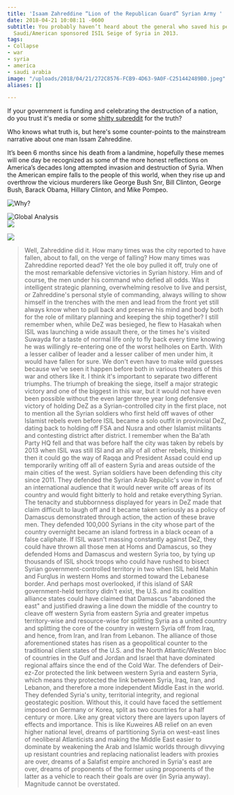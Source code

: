 ```yaml
---
title: 'Isaam Zahreddine “Lion of the Republican Guard” Syrian Army '
date: 2018-04-21 10:08:11 -0600
subtitle: You probably haven’t heard about the general who saved his people from the
  Saudi/American sponsored ISIL Seige of Syria in 2013.
tags:
- Collapse
- war
- syria
- america
- saudi arabia
image: "/uploads/2018/04/21/272C8576-FCB9-4D63-9A0F-C251442489B0.jpeg"
aliases: []

---
```

If your government is funding and celebrating the destruction of a nation, do you trust it's media or some [shitty subreddit](https://reddit.com/r/syriancirclejerkwar) for the truth? 

Who knows what truth is, but here's some counter-points to the mainstream narrative about one man Issam Zahreddine.

It’s been 6 months since his death from a landmine, hopefully these memes will one day be recognized as some of the more honest reflections on America’s decades long attempted invasion and destruction of Syria. When the American empire falls to the people of this world, when they rise up and overthrow the vicious murderers like George Bush Snr, Bill Clinton, George Bush, Barack Obama, Hillary Clinton, and Mike Pompeo.

![Why?](/uploads/2018/04/21/DD6BDDF2-FC98-43C3-83D5-F0DBFBC6191C.jpeg)

![Global Analysis](/uploads/2018/04/21/739A8162-10BB-443D-B7A4-63A42215FF05.png)  
![](/uploads/2018/04/21/BABFCB9A-7C75-4C68-9595-D916AE6A02F3.jpeg)

![](/uploads/2018/04/21/F4EF7339-FDF1-4F4E-A2A5-FA625205AAF2.jpeg)

> Well, Zahreddine did it. How many times was the city reported to have fallen, about to fall, on the verge of falling? How many times was Zahreddine reported dead? Yet the ole boy pulled it off, truly one of the most remarkable defensive victories in Syrian history. Him and of course, the men under his command who defied all odds. Was it intelligent strategic planning, overwhelming resolve to live and persist, or Zahreddine's personal style of commanding, always willing to show himself in the trenches with the men and lead from the front yet still always know when to pull back and preserve his mind and body both for the role of military planning and keeping the ship together? I still remember when, while DeZ was besieged, he flew to Hasakah when ISIL was launching a wide assault there, or the times he's visited Suwayda for a taste of normal life only to fly back every time knowing he was willingly re-entering one of the worst hellholes on Earth. With a lesser caliber of leader and a lesser caliber of men under him, it would have fallen for sure. We don't even have to make wild guesses because we've seen it happen before both in various theaters of this war and others like it. I think it's important to separate two different triumphs. The triumph of breaking the siege, itself a major strategic victory and one of the biggest in this war, but it would not have even been possible without the even larger three year long defensive victory of holding DeZ as a Syrian-controlled city in the first place, not to mention all the Syrian soldiers who first held off waves of other Islamist rebels even before ISIL became a solo outfit in provincial DeZ, dating back to holding off FSA and Nusra and other Islamist militants and contesting district after district. I remember when the Ba'ath Party HQ fell and that was before half the city was taken by rebels by 2013 when ISIL was still ISI and an ally of all other rebels, thinking then it could go the way of Raqqa and President Assad could end up temporarily writing off all of eastern Syria and areas outside of the main cities of the west. Syrian soldiers have been defending this city since 2011. They defended the Syrian Arab Republic's vow in front of an international audience that it would never write off areas of its country and would fight bitterly to hold and retake everything Syrian. The tenacity and stubbornness displayed for years in DeZ made that claim difficult to laugh off and it became taken seriously as a policy of Damascus demonstrated through action, the action of these brave men. They defended 100,000 Syrians in the city whose part of the country overnight became an island fortress in a black ocean of a false caliphate. If ISIL wasn't massing constantly against DeZ, they could have thrown all those men at Homs and Damascus, so they defended Homs and Damascus and western Syria too, by tying up thousands of ISIL shock troops who could have rushed to bisect Syrian government-controlled territory in two when ISIL held Mahin and Furqlus in western Homs and stormed toward the Lebanese border. And perhaps most overlooked, if this island of SAR government-held territory didn't exist, the U.S. and its coalition alliance states could have claimed that Damascus "abandoned the east" and justified drawing a line down the middle of the country to cleave off western Syria from eastern Syria and greater impetus territory-wise and resource-wise for splitting Syria as a united country and splitting the core of the country in western Syria off from Iraq, and hence, from Iran, and Iran from Lebanon. The alliance of those aforementioned states has risen as a geopolitical counter to the traditional client states of the U.S. and the North Atlantic/Western bloc of countries in the Gulf and Jordan and Israel that have dominated regional affairs since the end of the Cold War. The defenders of Deir-ez-Zor protected the link between western Syria and eastern Syria, which means they protected the link between Syria, Iraq, Iran, and Lebanon, and therefore a more independent Middle East in the world. They defended Syria's unity, territorial integrity, and regional geostategic position. Without this, it could have faced the settlement imposed on Germany or Korea, split as two countries for a half century or more. Like any great victory there are layers upon layers of effects and importance. This is like Kuweires AB relief on an even higher national level, dreams of partitioning Syria on west-east lines of neoliberal Atlanticists and making the Middle East easier to dominate by weakening the Arab and Islamic worlds through divvying up resistant countries and replacing nationalist leaders with proxies are over, dreams of a Salafist empire anchored in Syria's east are over, dreams of proponents of the former using proponents of the latter as a vehicle to reach their goals are over (in Syria anyway). Magnitude cannot be overstated.